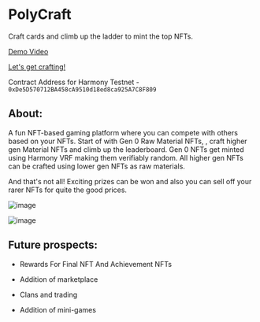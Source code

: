 # PolyCraft

Craft cards and climb up the ladder to mint the top NFTs.

[Demo Video](https://youtu.be/9GaNZ2L1YoA)

[Let's get crafting!](https://infallible-pike-0d22b2.netlify.app/)

Contract Address for Harmony Testnet - `0xDe5D570712BA458cA9510d18ed8ca925A7C8F809`

## About: 
A fun NFT-based gaming platform where you can compete with others based on your NFTs. Start of with Gen 0 Raw Material NFTs, , craft higher gen Material NFTs and climb up the leaderboard. Gen 0 NFTs get minted using Harmony VRF making them verifiably random. All higher gen NFTs can be crafted using lower gen NFTs as raw materials.

And that's not all! Exciting prizes can be won and also you can sell off your rarer NFTs for quite the good prices.

![image](https://user-images.githubusercontent.com/51456744/135650666-73650f33-ce14-405b-93a1-607ca1cf7957.png)

![image](https://user-images.githubusercontent.com/51456744/135650547-1ec7ae71-c224-4371-b295-7428c522b475.png)


## Future prospects:

- Rewards For Final NFT And Achievement NFTs

- Addition of marketplace

- Clans and trading

- Addition of mini-games
